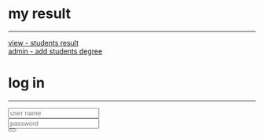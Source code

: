 <? 
session_start();
?>
<html>
<head>
<meta http-equiv="Content-Type" content="text/html; charset=utf-8" />
<title> admin - add students degree </title>
	<link rel="stylesheet" type="text/css" href="https://stackpath.bootstrapcdn.com/bootstrap/4.5.2/css/bootstrap.min.css">
	<link rel="preconnect" href="https://fonts.gstatic.com">
<link href="https://fonts.googleapis.com/css2?family=Changa:wght@300&display=swap" rel="stylesheet">
	<link rel="stylesheet" type="text/css" href="css/style.css">
</head>

<body>
<div class="container">
	<div class="row">
		<div class="col-lg-6 center">
			<? 
			if(isset($_SESSION['admin'])) { ?>
			<h1>my result</h1>
			<hr>
			<a href="view.php" class="btn btn-block btn-primary btn-lg"> view - students result </a>
					<br />
						<a href="admin.php" class="btn btn-block btn-primary btn-lg">admin - add students degree  </a>
			<? }else{ ?>
			<h1> log in</h1>
			<hr>
		<input type="text" required name="username" class="form-control" placeholder="user name">
		<br>
		<input type="password" required name="password" class="form-control" placeholder="password">
		<br>
		<button type="submit" class="btn btn-block btn-primary" ></button>
			<? } ?>
		</div>
	</div>
</div>
</body>
</html>
